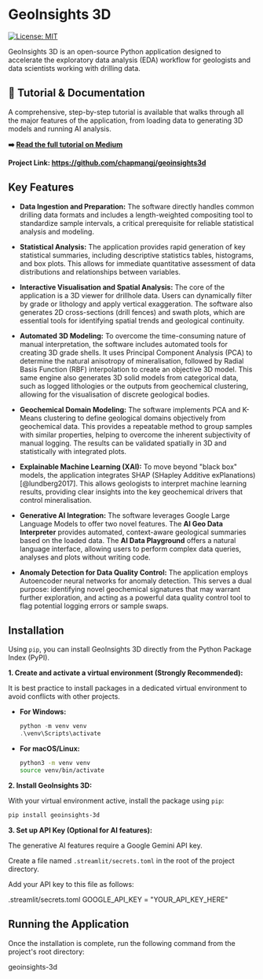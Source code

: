 # GeoInsights 3D

[![License: MIT](https://img.shields.io/badge/License-MIT-yellow.svg)](https://opensource.org/licenses/MIT)

GeoInsights 3D is an open-source Python application designed to accelerate the exploratory data analysis (EDA) workflow for geologists and data scientists working with drilling data.

## 📖 Tutorial & Documentation

A comprehensive, step-by-step tutorial is available that walks through all the major features of the application, from loading data to generating 3D models and running AI analysis.

**➡️ [Read the full tutorial on Medium](https://medium.com/@gavinjchapman/geoinsights-3d-rapid-drilling-data-visualisation-and-analysis-for-geologists-with-ai-1163b4039bb1)**

**Project Link: https://github.com/chapmangj/geoinsights3d**

## Key Features

*   **Data Ingestion and Preparation:** The software directly handles common drilling data formats and includes a length-weighted compositing tool to standardize sample intervals, a critical prerequisite for reliable statistical analysis and modeling.

*   **Statistical Analysis:** The application provides rapid generation of key statistical summaries, including descriptive statistics tables, histograms, and box plots. This allows for immediate quantitative assessment of data distributions and relationships between variables.

*   **Interactive Visualisation and Spatial Analysis:** The core of the application is a 3D viewer for drillhole data. Users can dynamically filter by grade or lithology and apply vertical exaggeration. The software also generates 2D cross-sections (drill fences) and swath plots, which are essential tools for identifying spatial trends and geological continuity.

*   **Automated 3D Modeling:** To overcome the time-consuming nature of manual interpretation, the software includes automated tools for creating 3D grade shells. It uses Principal Component Analysis (PCA) to determine the natural anisotropy of mineralisation, followed by Radial Basis Function (RBF) interpolation to create an objective 3D model. This same engine also generates 3D solid models from categorical data, such as logged lithologies or the outputs from geochemical clustering, allowing for the visualisation of discrete geological bodies.

*   **Geochemical Domain Modeling:** The software implements PCA and K-Means clustering to define geological domains objectively from geochemical data. This provides a repeatable method to group samples with similar properties, helping to overcome the inherent subjectivity of manual logging. The results can be validated spatially in 3D and statistically with integrated plots.

*   **Explainable Machine Learning (XAI):** To move beyond "black box" models, the application integrates SHAP (SHapley Additive exPlanations) [@lundberg2017]. This allows geologists to interpret machine learning results, providing clear insights into the key geochemical drivers that control mineralisation.

*   **Generative AI Integration:** The software leverages Google Large Language Models to offer two novel features. The **AI Geo Data Interpreter** provides automated, context-aware geological summaries based on the loaded data. The **AI Data Playground** offers a natural language interface, allowing users to perform complex data queries, analyses and plots without writing code.

*   **Anomaly Detection for Data Quality Control:** The application employs Autoencoder neural networks for anomaly detection. This serves a dual purpose: identifying novel geochemical signatures that may warrant further exploration, and acting as a powerful data quality control tool to flag potential logging errors or sample swaps.


## Installation

Using `pip`, you can install GeoInsights 3D directly from the Python Package Index (PyPI).

**1. Create and activate a virtual environment (Strongly Recommended):**

It is best practice to install packages in a dedicated virtual environment to avoid conflicts with other projects.

*   **For Windows:**
    ```powershell
    python -m venv venv
    .\venv\Scripts\activate
    ```

*   **For macOS/Linux:**
    ```bash
    python3 -m venv venv
    source venv/bin/activate
    ```

**2. Install GeoInsights 3D:**

With your virtual environment active, install the package using `pip`:

```bash
pip install geoinsights-3d
```


**3. Set up API Key (Optional for AI features):**

The generative AI features require a Google Gemini API key.

Create a file named `.streamlit/secrets.toml` in the root of the project directory.

Add your API key to this file as follows:

.streamlit/secrets.toml
GOOGLE_API_KEY = "YOUR_API_KEY_HERE"


## Running the Application

Once the installation is complete, run the following command from the project's root directory:

geoinsights-3d
